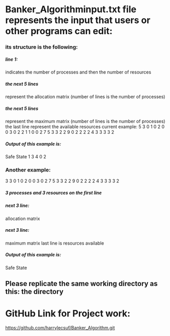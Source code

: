# Banker_Algorithminput.txt file represents the input that users or other programs can edit:
### its structure is the following:
##### line 1:
 indicates the number of processes and then the number of resources
##### the next 5 lines
 represent the allocation matrix (number of lines is the number of processes)
##### the next 5 lines
 represent the maximum matrix (number of lines is the number of processes)
the last line represent the available resources
current example:
5 3
0 1 0
2 0 0
3 0 2
2 1 1
0 0 2
7 5 3
3 2 2
9 0 2
2 2 2
4 3 3
3 3 2
##### Output of this example is:

Safe State 1 3 4 0 2

### Another example:
3 3
0 1 0
2 0 0
3 0 2
7 5 3
3 2 2
9 0 2
2 2 2
4 3 3
3 3 2
##### 3 processes and 3 resources on the first line
##### next 3 line: 
allocation matrix
##### next 3 line: 
maximum matrix
last line is resources available
##### Output of this example is:

Safe State

## Please replicate the same working directory as this: the directory


# GitHub Link for Project work: 
https://github.com/harrylecsuf/Banker_Algorithm.git
